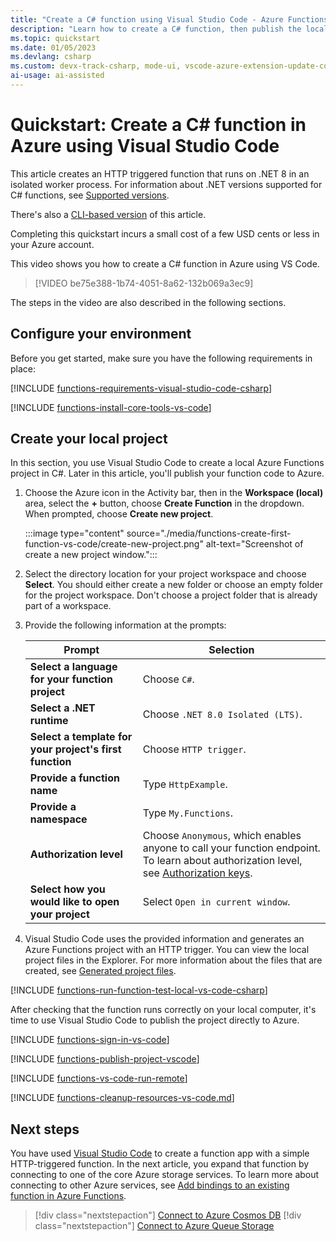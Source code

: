 ```yaml
---
title: "Create a C# function using Visual Studio Code - Azure Functions"
description: "Learn how to create a C# function, then publish the local project to serverless hosting in Azure Functions using the Azure Functions extension in Visual Studio Code. "
ms.topic: quickstart
ms.date: 01/05/2023
ms.devlang: csharp
ms.custom: devx-track-csharp, mode-ui, vscode-azure-extension-update-complete, ai-video-demo
ai-usage: ai-assisted
---
```


# Quickstart: Create a C# function in Azure using Visual Studio Code

This article creates an HTTP triggered function that runs on .NET 8 in an isolated worker process. For information about .NET versions supported for C# functions, see [Supported versions](dotnet-isolated-process-guide.md#supported-versions).

There's also a [CLI-based version](create-first-function-cli-csharp.md) of this article.

Completing this quickstart incurs a small cost of a few USD cents or less in your Azure account.

This video shows you how to create a C# function in Azure using VS Code.
> [!VIDEO be75e388-1b74-4051-8a62-132b069a3ec9]

The steps in the video are also described in the following sections.

## Configure your environment

Before you get started, make sure you have the following requirements in place:

[!INCLUDE [functions-requirements-visual-studio-code-csharp](../../includes/functions-requirements-visual-studio-code-csharp.md)]

[!INCLUDE [functions-install-core-tools-vs-code](../../includes/functions-install-core-tools-vs-code.md)]

## <a name="create-an-azure-functions-project"></a>Create your local project

In this section, you use Visual Studio Code to create a local Azure Functions project in C#. Later in this article, you'll publish your function code to Azure.

1. Choose the Azure icon in the Activity bar, then in the **Workspace (local)** area, select the **+** button, choose **Create Function** in the dropdown. When prompted, choose **Create new project**.

    :::image type="content" source="./media/functions-create-first-function-vs-code/create-new-project.png" alt-text="Screenshot of create a new project window.":::

1. Select the directory location for your project workspace and choose **Select**. You should either create a new folder or choose an empty folder for the project workspace. Don't choose a project folder that is already part of a workspace.
 
1. Provide the following information at the prompts:

    |Prompt|Selection|
    |--|--|
    |**Select a language for your function project**|Choose `C#`.|
    | **Select a .NET runtime** | Choose `.NET 8.0 Isolated (LTS)`.|
    |**Select a template for your project's first function**|Choose `HTTP trigger`.|
    |**Provide a function name**|Type `HttpExample`.|
    |**Provide a namespace** | Type `My.Functions`. |
    |**Authorization level**|Choose `Anonymous`, which enables anyone to call your function endpoint. To learn about authorization level, see [Authorization keys](functions-bindings-http-webhook-trigger.md#authorization-keys).|
    |**Select how you would like to open your project**|Select `Open in current window`.|

1. Visual Studio Code uses the provided information and generates an Azure Functions project with an HTTP trigger. You can view the local project files in the Explorer. For more information about the files that are created, see [Generated project files](functions-develop-vs-code.md?tabs=csharp#generated-project-files).

[!INCLUDE [functions-run-function-test-local-vs-code-csharp](../../includes/functions-run-function-test-local-vs-code-csharp.md)]

After checking that the function runs correctly on your local computer, it's time to use Visual Studio Code to publish the project directly to Azure.

[!INCLUDE [functions-sign-in-vs-code](../../includes/functions-sign-in-vs-code.md)]

[!INCLUDE [functions-publish-project-vscode](../../includes/functions-publish-project-vscode.md)]

[!INCLUDE [functions-vs-code-run-remote](../../includes/functions-vs-code-run-remote.md)]

[!INCLUDE [functions-cleanup-resources-vs-code.md](../../includes/functions-cleanup-resources-vs-code.md)]

## Next steps

You have used [Visual Studio Code](functions-develop-vs-code.md?tabs=csharp) to create a function app with a simple HTTP-triggered function. In the next article, you expand that function by connecting to one of the core Azure storage services. To learn more about connecting to other Azure services, see [Add bindings to an existing function in Azure Functions](add-bindings-existing-function.md?tabs=csharp).

> [!div class="nextstepaction"]
> [Connect to Azure Cosmos DB](functions-add-output-binding-cosmos-db-vs-code.md?pivots=programming-language-csharp&tabs=isolated-process)
> [!div class="nextstepaction"]
> [Connect to Azure Queue Storage](functions-add-output-binding-storage-queue-vs-code.md?pivots=programming-language-csharp&tabs=isolated-process)


